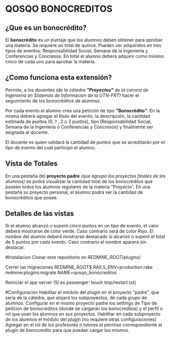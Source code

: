 # QOSQO BONOCREDITOS

## ¿Que es un bonocrédito?

El **bonocrédito** es un puntaje que los alumnos deben obtener para aprobar una materia. Se requiere un total de quince. Pueden ser adquiridos en tres tipos de eventos: Responsabilidad Social, Semana de la Ingeniería y Conferencias y Concresos.
En total el alumno deberá adquirir como mínimo cinco de cada uno para aprobar la materia.

## ¿Como funciona esta extensión?
Permite, a los docentes *(de la cátedra **"Proyectos"** de la carrera de Ingeniería en Sistemas de Información de la UTN-FRT)* hacer el seguimiento de los bonocréditos de alumnos.

Por cada evento el alumno crea una petición de tipo **"Bonocrédito"**. En la misma deberá agregar el titulo del evento, la descripción, la cantidad estimada de puntos (0, 1 , 2 o 3 puntos), tipo (Responsabilidad Social, Semana de la Ingeniería o Conferencias y Concresos) y finalmente ser asignada al docente.

El docente es quien validará la cantidad de puntos que se acreditarán por el tipo de evento del cual participó el alumno.

## Vista de Totales

En una pestaña del **proyecto padre** *(que agrupa los proyectos finales de los alumnos)* se podrá visualizar la cantidad total de los bonocréditos que poseen todos los alumnos regulares de la materia "Proyecto".
En una pestaña su proyecto personal, el alumno podrá ver la cantidad de bonocréditos que posee.

## Detalles de las vistas

Si el alumno alcanzó o superó cinco puntos en un tipo de evento, el valor deberá mostrarse de color verde. Caso contrario será de color Rojo.
El nombre del alumno deberá mostrarse destacado si alcanzó o superó el total de 5 puntos por cada evento. Caso contrario el nombre aparerá sin destacar.

#Instalacion
Clonar este repositorio en REDMINE_ROOT/plugins/.

Correr las migraciones
REDMINE_ROOT$ RAILS_ENV=production rake redmine:plugins:migrate NAME=qosqo_bonocreditos

Reiniciar el app server (Si es passenger: touch tmp/restart.txt)


#Configuracion
Habilitar el módulo del plugin en el proyecto "padre", que sería de la cátedra, que alojará los subproyectos, de cada grupo de alumnos.
Configurar en el mismo proyecto padre los settings de Tipo de peticion de bonocreditos (donde se cargarán los bonocreditos) y el perfil o rol que usan los alumnos en sus proyectos.
Habilitar en cada subproyecto de los alumnos el módulo del plugin (no requiere otras configuraciones)
Agregar en el rol de los profesores o tutores el permiso correspondiente al plugin de bonocredito para que puedan cargar los mismos.

 
